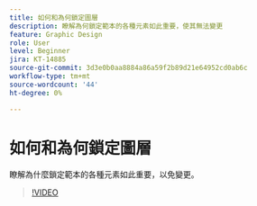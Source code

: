 ```yaml
---
title: 如何和為何鎖定圖層
description: 瞭解為何鎖定範本的各種元素如此重要，使其無法變更
feature: Graphic Design
role: User
level: Beginner
jira: KT-14885
source-git-commit: 3d3e0b0aa8884a86a59f2b89d21e64952cd0ab6c
workflow-type: tm+mt
source-wordcount: '44'
ht-degree: 0%

---
```


# 如何和為何鎖定圖層

瞭解為什麼鎖定範本的各種元素如此重要，以免變更。

>[!VIDEO](https://video.tv.adobe.com/v/3427095?quality=12&learn=on&hidetitle=true)
